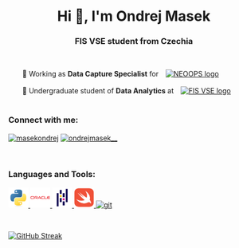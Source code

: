 <!--
**ondrejmasek/ondrejmasek** is a ✨ _special_ ✨ repository because its `README.md` (this file) appears on your GitHub profile.

Here are some ideas to get you started:

- 🔭 I’m currently working on ...
- 🌱 I’m currently learning ...
- 👯 I’m looking to collaborate on ...
- 🤔 I’m looking for help with ...
- 💬 Ask me about ...
- 📫 How to reach me: ...
- 😄 Pronouns: ...
- ⚡ Fun fact: ...
-->

<h1 align="center">Hi 👋, I'm Ondrej Masek</h1>
<h3 align="center">FIS VSE student from Czechia</h3>
<br>

  🔭 Working as <b>Data Capture Specialist</b> for <a target="_blank" href="https://www.neoops.com"><img src="https://www.neoops.com/wp-content/uploads/2020/05/neoops-logo-web-retina.png" alt="NEOOPS logo" width="80" bottom="0"/></a>
<br>
<br>
  🌱 Undergraduate student of <b>Data Analytics</b> at <a target="_blank" href="https://fis.vse.cz/"><img src="https://gaudeamus.cz/getFile/type:large/id:518645/FIS_1_logo_rgb.jpg" alt="FIS VSE logo" width="80" bottom="0"/></a>
<br>
<br>

<h3 align="left">Connect with me:</h3>
<p align="left">
<a href="https://linkedin.com/in/masekondrej" target="blank"><img align="center" src="https://raw.githubusercontent.com/rahuldkjain/github-profile-readme-generator/master/src/images/icons/Social/linked-in-alt.svg" alt="masekondrej" height="30" width="40" /></a>
<a href="https://instagram.com/ondrejmasek__" target="blank"><img align="center" src="https://raw.githubusercontent.com/rahuldkjain/github-profile-readme-generator/master/src/images/icons/Social/instagram.svg" alt="ondrejmasek__" height="30" width="40" /></a>
</p>
<br>

<h3 align="left">Languages and Tools:</h3>
<p align="left"> <a href="https://www.python.org" target="_blank" rel="noreferrer"> <img src="https://raw.githubusercontent.com/devicons/devicon/master/icons/python/python-original.svg" alt="python" width="40" height="40"/> </a> <a href="https://www.oracle.com/" target="_blank" rel="noreferrer"> <img src="https://raw.githubusercontent.com/devicons/devicon/master/icons/oracle/oracle-original.svg" alt="oracle" width="40" height="40"/> </a> <a href="https://pandas.pydata.org/" target="_blank" rel="noreferrer"> <img src="https://raw.githubusercontent.com/devicons/devicon/2ae2a900d2f041da66e950e4d48052658d850630/icons/pandas/pandas-original.svg" alt="pandas" width="40" height="40"/> </a> <a href="https://developer.apple.com/swift/" target="_blank" rel="noreferrer"> <img src="https://raw.githubusercontent.com/devicons/devicon/master/icons/swift/swift-original.svg" alt="swift" width="40" height="40"/> </a> <a href="https://git-scm.com/" target="_blank" rel="noreferrer"> <img src="https://www.vectorlogo.zone/logos/git-scm/git-scm-icon.svg" alt="git" width="40" height="40"/> </a> </p>
<br>

[![GitHub Streak](http://github-readme-streak-stats.herokuapp.com?user=ondrejmasek&theme=dark&background=000000)](https://git.io/streak-stats)

<!--
[![Top Langs](https://github-readme-stats.vercel.app/api/top-langs/?username=ondrejmasek&layout=compact&theme=vision-friendly-dark)](https://github.com/anuraghazra/github-readme-stats)
-->
